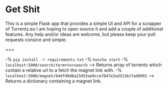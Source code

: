 # Get Shit 
This is a simple Flask app that provides a simple UI and API for a scrapper of Torrentz.eu I am hoping to open source it and add a couple of additional features.  Any help and/or ideas are welcome, but please keep your pull requests consice and simple.

===

-% ```pip install -r requirements.txt```
-% ```honcho start```
-% ```localhost:5000/search/term+to+search```
--> Returns array of torrents which contain a relative url to a fetch the magnet link with.
-% ```localhost:5000/magnet/64dfd9d8a23453ae0cce7847e2ad313b1fad0991```
--> Returns a dictionary containing a magnet link.